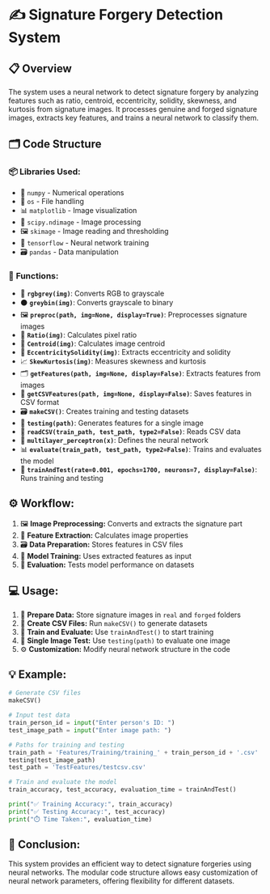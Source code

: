 # ✍️ **Signature Forgery Detection System**  

## 📋 **Overview**  
The system uses a neural network to detect signature forgery by analyzing features such as ratio, centroid, eccentricity, solidity, skewness, and kurtosis from signature images. It processes genuine and forged signature images, extracts key features, and trains a neural network to classify them.

## 🗂️ **Code Structure**  
### 📦 **Libraries Used:**  
- 🧮 `numpy` - Numerical operations  
- 💾 `os` - File handling  
- 📊 `matplotlib` - Image visualization  
- 🧩 `scipy.ndimage` - Image processing  
- 🖼️ `skimage` - Image reading and thresholding  
- 🤖 `tensorflow` - Neural network training  
- 🗃️ `pandas` - Data manipulation

### 🧩 **Functions:**  
- 🎨 **`rgbgrey(img)`**: Converts RGB to grayscale  
- ⚫ **`greybin(img)`**: Converts grayscale to binary  
- 🖼️ **`preproc(path, img=None, display=True)`**: Preprocesses signature images  
- 📏 **`Ratio(img)`**: Calculates pixel ratio  
- 📍 **`Centroid(img)`**: Calculates image centroid  
- 📐 **`EccentricitySolidity(img)`**: Extracts eccentricity and solidity  
- 📈 **`SkewKurtosis(img)`**: Measures skewness and kurtosis  
- 🗂️ **`getFeatures(path, img=None, display=False)`**: Extracts features from images  
- 📝 **`getCSVFeatures(path, img=None, display=False)`**: Saves features in CSV format  
- 🗃️ **`makeCSV()`**: Creates training and testing datasets  
- 🧩 **`testing(path)`**: Generates features for a single image  
- 📜 **`readCSV(train_path, test_path, type2=False)`**: Reads CSV data  
- 🧠 **`multilayer_perceptron(x)`**: Defines the neural network  
- 📊 **`evaluate(train_path, test_path, type2=False)`**: Trains and evaluates the model  
- 🚀 **`trainAndTest(rate=0.001, epochs=1700, neurons=7, display=False)`**: Runs training and testing

## ⚙️ **Workflow:**  
1. 🖼️ **Image Preprocessing:** Converts and extracts the signature part  
2. 📏 **Feature Extraction:** Calculates image properties  
3. 🗃️ **Data Preparation:** Stores features in CSV files  
4. 🧠 **Model Training:** Uses extracted features as input  
5. 🧩 **Evaluation:** Tests model performance on datasets

## 💻 **Usage:**  
1. 📁 **Prepare Data:** Store signature images in `real` and `forged` folders  
2. 📝 **Create CSV Files:** Run `makeCSV()` to generate datasets  
3. 🤖 **Train and Evaluate:** Use `trainAndTest()` to start training  
4. 📸 **Single Image Test:** Use `testing(path)` to evaluate one image  
5. ⚙️ **Customization:** Modify neural network structure in the code

## 💡 **Example:**  
```python
# Generate CSV files
makeCSV()

# Input test data
train_person_id = input("Enter person's ID: ")
test_image_path = input("Enter image path: ")

# Paths for training and testing
train_path = 'Features/Training/training_' + train_person_id + '.csv'
testing(test_image_path)
test_path = 'TestFeatures/testcsv.csv'

# Train and evaluate the model
train_accuracy, test_accuracy, evaluation_time = trainAndTest()

print("✅ Training Accuracy:", train_accuracy)
print("✅ Testing Accuracy:", test_accuracy)
print("⏱️ Time Taken:", evaluation_time)
```

## 📝 **Conclusion:**  
This system provides an efficient way to detect signature forgeries using neural networks. The modular code structure allows easy customization of neural network parameters, offering flexibility for different datasets.

